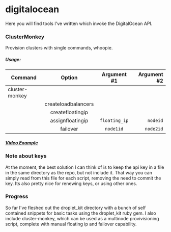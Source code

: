# digitalocean

Here you will find tools I've written which invoke the DigitalOcean API.

### ClusterMonkey
Provision clusters with single commands, whoopie.

##### Usage: 

|   Command    |       Option        |  Argument #1  |  Argument #2  |
| ------------ |:-------------------:|:-------------:| -------------:|
|cluster-monkey|                     |               |               |
|              | createloadbalancers |               |               |
|              | createfloatingip    |               |               |
|              | assignfloatingip    | `floating_ip` | `nodeid`      |
|              | failover            | `node1id`     | `node2id`     |

##### [Video Example](https://asciinema.org/a/43608)

### Note about keys
At the moment, the best solution I can think of is to keep the api key in a file in the same directory as the repo, but not include it. That way you can simply read from this file for each script, removing the need to commit the key. Its also pretty nice for renewing keys, or using other ones.

### Progress
So far I've fleshed out the droplet_kit directory with a bunch of self contained snippets for basic tasks using the droplet_kit ruby gem.
I also include cluster-monkey, which can be used as a multinode provivisioning script, complete with manual floating ip and failover capability.
